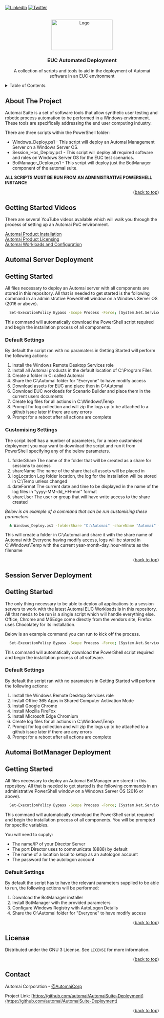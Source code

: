 <a name="readme-top"></a>
<base target="_blank">
<!-- PROJECT SHIELDS -->
<!--
*** I'm using markdown "reference style" links for readability.
*** Reference links are enclosed in brackets [ ] instead of parentheses ( ).
*** See the bottom of this document for the declaration of the reference variables
*** https://www.markdownguide.org/basic-syntax/#reference-style-links
-->

[![LinkedIn][linkedin-shield]][linkedin-url]
[![Twitter][twitter-shield]][twitter-url]

<!-- PROJECT LOGO -->
<br />
<div align="center">
  <a href="https://www.automai.com/" target="_blank">
    <img src="https://www.automai.com/wp-content/uploads/2020/11/automai.svg" title="automai" alt="Logo" width="200" height="100">
  </a>

  <h3 align="center">EUC Automated Deployment</h3>

  <p align="center">
    A collection of scripts and tools to aid in the deployment of Automai software in an EUC environment
  </p>
</div>


<!-- TABLE OF CONTENTS -->
<details>
  <summary>Table of Contents</summary>
  <ol>
    <il><a href="#about-the-project">About The Project</a></il>
    <ul><a href="#getting-started-videos">Getting Started Videos</a></ul>
    <li><a href="#automai-server-deployment">Automai Management Server Deployment</a></li>   
    <ul><a href="#getting-started">Getting Started</a></ul>
    <ul><a href="#default-settings">Default Settings</a></ul>
    <ul><a href="#settings-customisation">Customising Settings</a></ul>
    <li><a href="#automai-session-server-deployment">Automai Session Server Deployment</a></li>
    <ul><a href="#asgetting-started">Getting Started</a></ul>
    <ul><a href="#asdefault-settings">Default Settings</a></ul>
    <li><a href="#automai-botmanager-deployment">Automai BotManager Deployment</a></li>
    <ul><a href="#bmdefault-settings">Default Settings</a></ul>
    <li><a href="#license">License</a></li>
    <li><a href="#contact">Contact</a></li>
  </ol>
</details>



<!-- ABOUT THE PROJECT -->
## About The Project<a name="about-the-project"></a>

Automai Suite is a set of software tools that allow synthetic user testing and robotic process automation to be performed in a Windows environment. These tools are specifically addressing the end user computing industry.

There are three scripts within the PowerShell folder:
- Windows_Deploy.ps1 - This script will deploy an Automai Management Server on a Windows Server OS.
- Session_Hos_Deploy.ps1 - This script will deploy all required software and roles on Windows Server OS for the EUC test scenarios.
- BotManager_Deploy.ps1 - This script will deploy just the BotManager component of the automai suite.

 **ALL SCRIPTS MUST BE RUN FROM AN ADMINISTRATIVE POWERSHELL INSTANCE**

<p align="right">(<a href="#readme-top">back to top</a>)</p>

## Getting Started Videos
<a name="getting-started-videos"></a>
<p>There are several YouTube videos available which will walk you through the process of setting up an Automai PoC environment.</p>
<a href="https://www.youtube.com/watch?v=K4TD_PXHlOc" target="_blank">Automai Product Installation</a><br>
<a href="https://www.youtube.com/watch?v=l2iCA6Sc_68" target="_blank">Automai Product Licensing</a><br>
<a href="https://www.youtube.com/watch?v=mjC3qP4jypQ" target="_blank">Automai Workloads and Configuration</a><br>

## Automai Server Deployment
<a name="automai-server-deployment"></a>

<!-- GETTING STARTED -->
## Getting Started<a name="getting-started"></a>

All files necessary to deploy an Automai server with all components are stored in this repository. All that is needed to get started is the following command in an administrative PowerShell window on a Windows Server OS (2016 or above).

```sh
  Set-ExecutionPolicy Bypass -Scope Process -Force; [System.Net.ServicePointManager]::SecurityProtocol = [System.Net.ServicePointManager]::SecurityProtocol -bor 3072; iex ((New-Object System.Net.WebClient).DownloadString('https://raw.githubusercontent.com/automai/AutomaiSuite-Deployment/main/PowerShell/Windows_Deploy.ps1'))
  ```
This command will automatically download the PowerShell script required and begin the installation process of all components.

### Default Settings<a name="default-settings"></a>
By default the script ran with no paramaters in Getting Started will perform the following actions:
1. Install the Windows Remote Desktop Services role
2. Install all Automai products in the default location of C:\Program Files
3. Create a folder in C: called Automai
4. Share the C:\Automai folder for "Everyone" to have modify access
5. Download assets for EUC and place then in C:\Automai
6. Download EUC workloads for Scenario Builder and place them in the current users documents
7. Create log files for all actions in C:\Windows\Temp
8. Prompt for log collection and will zip the logs up to be attached to a github issue later if there are any errors
9. Prompt for a reboot after all actions are complete

### Customising Settings<a name="settings-customisation"></a>
The script itself has a number of parameters, for a more customised deployment you may want to download the script and run it from PowerShell specifying any of the below parameters.

1. folderShare 
The name of the folder that will be created as a share for sessions to access
2. shareName 
The name of the share that all assets will be placed in
3. logLocation 
Log folder location, the log for the installation will be stored in C:\Temp unless changed
4. dateFormat 
The current date and time to be displayed in the name of the log files in "yyyy-MM-dd_HH-mm" format
5. shareUser 
The user or group that will have write access to the share created

_Below is an example of a command that can be run customising these parameters_

```sh
  & Windows_Deploy.ps1 -folderShare "C:\Automai" -shareName "Automai" -logLocation "C:\Windows\Temp" -dateFormat "yyyy-MM-dd_HH-mm" -shareUser "Everyone"
  ```
  This will create a folder in C:\Automai and share it with the share name of Automai with Everyone having modify access, logs will be stored in C:\Windows\Temp with the current year-month-day_hour-minute as the filename 

<p align="right">(<a href="#readme-top">back to top</a>)</p>

## Session Server Deployment 
<a name="automai-session-server-deployment"></a>

<!-- GETTING STARTED -->
## Getting Started<a name="asgetting-started"></a>

The only thing necessary to be able to deploy all applications to a session servers to work with the latest Automai EUC Workloads is in this repository. All that needs to be run is a single script which will handle everything else. Office, Chrome and MSEdge come directly from the vendors site, Firefox uses Chocolatey for its installation.

Below is an example command you can run to kick off the process.

```sh
  Set-ExecutionPolicy Bypass -Scope Process -Force; [System.Net.ServicePointManager]::SecurityProtocol = [System.Net.ServicePointManager]::SecurityProtocol -bor 3072; iex ((New-Object System.Net.WebClient).DownloadString('https://raw.githubusercontent.com/automai/AutomaiSuite-Deployment/main/PowerShell/Session_Host_Deploy.ps1'))
  ```
This command will automatically download the PowerShell script required and begin the installation process of all software.

### Default Settings<a name="asdefault-settings"></a>
By default the script ran with no paramaters in Getting Started will perform the following actions:
1. Install the Windows Remote Desktop Services role
2. Install Office 365 Apps in Shared Computer Activation Mode
3. Install Google Chrome
4. Install Mozilla FireFox
5. Install Microsoft Edge Chromium
7. Create log files for all actions in C:\Windows\Temp
8. Prompt for log collection and will zip the logs up to be attached to a github issue later if there are any errors
9. Prompt for a reboot after all actions are complete

## Automai BotManager Deployment
<a name="automai-BotManager-deployment"></a>

<!-- GETTING STARTED -->
## Getting Started<a name="bmgetting-started"></a>

All files necessary to deploy an Automai BotManager are stored in this repository. All that is needed to get started is the following commands in an administrative PowerShell window on a Windows Server OS (2016 or above).

```sh
  Set-ExecutionPolicy Bypass -Scope Process -Force; [System.Net.ServicePointManager]::SecurityProtocol = [System.Net.ServicePointManager]::SecurityProtocol -bor 3072; ((New-Object System.Net.WebClient).DownloadString('https://raw.githubusercontent.com/automai/AutomaiSuite-Deployment/main/PowerShell/BotManager_Deploy.ps1'))| Out-File "$($env:temp)\BotManager_Deploy.ps1"; & "$($env:temp)\BotManager_Deploy.ps1"
  ```

This command will automatically download the PowerShell script required and begin the installation process of all components. You will be prompted for specific variables.

You will need to supply:
- The name/IP of your Director Server
- The port Director uses to communicate (8888) by default
- The name of a location local to setup as an autologon account
- The password for the autologon account

### Default Settings<a name="bmdefault-settings"></a>
By default the script has to have the relevant parameters supplied to be able to run, the following actions will be performed:
1. Download the BotManager installer
2. Install BotManager with the provided parameters
3. Configure Windows Registry with AutoLogon Details
4. Share the C:\Automai folder for "Everyone" to have modify access

<p align="right">(<a href="#readme-top">back to top</a>)</p>

<!-- LICENSE -->
## License<a name="license"></a>

Distributed under the GNU 3 License. See `LICENSE` for more information.

<p align="right">(<a href="#readme-top">back to top</a>)</p>



<!-- CONTACT -->
## Contact<a name="contact"></a>

Automai Corporation - [@AutomaiCorp](https://twitter.com/AutomaiCorp)

Project Link: [https://github.com/automai/AutomaiSuite-Deployment](https://github.com/automai/AutomaiSuite-Deployment)

<p align="right">(<a href="#readme-top">back to top</a>)</p>

<!-- MARKDOWN LINKS & IMAGES -->
<!-- https://www.markdownguide.org/basic-syntax/#reference-style-links -->
[license-url]: https://raw.githubusercontent.com/automai/AutomaiSuite-Deployment/main/LICENSE{:target="_blank"}
[linkedin-shield]: https://img.shields.io/badge/-LinkedIn-black.svg?style=for-the-badge&logo=linkedin&colorB=555
[linkedin-url]: https://www.linkedin.com/company/automai-corp/{:target="_blank"}
[twitter-shield]: https://img.shields.io/badge/-twitter-black.svg?style=for-the-badge&logo=twitter&colorB=555
[twitter-url]: https://twitter.com/AutomaiCorp{:target="_blank"}
